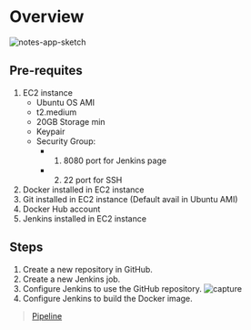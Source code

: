 # Overview
![notes-app-sketch](https://github.com/user-attachments/assets/e9f59d88-6271-4ff7-867a-14dde95ded28)

## Pre-requites
1. EC2 instance
   - Ubuntu OS AMI
   - t2.medium
   - 20GB Storage min
   - Keypair
   - Security Group:
     - 1. 8080 port for Jenkins page
     - 2. 22 port for SSH              
2. Docker installed in EC2 instance
3. Git installed in EC2 instance (Default avail in Ubuntu AMI)
4. Docker Hub account
5. Jenkins installed in EC2 instance

## Steps

1. Create a new repository in GitHub.
2. Create a new Jenkins job.
3. Configure Jenkins to use the GitHub repository.
![capture](1)
4. Configure Jenkins to build the Docker image.
>[Pipeline](https://github.com/Git-Prajwal-GH/Django-notes-application/blob/dac798952d0144cdcf3f9679f09c650a4ef4055c/django-notes-app-files/jenkinsfile)


<!--
![alt text](jpg_image
-->
